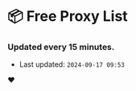 # :package: Free Proxy List
### Updated every 15 minutes.

- Last updated: `2024-09-17 09:53`

:heart:
